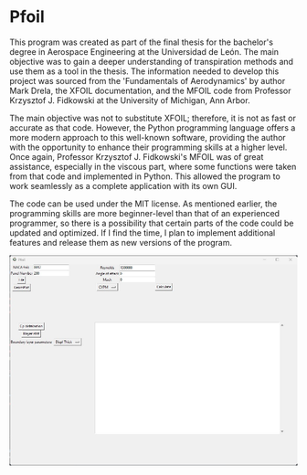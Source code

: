 # Pfoil

This program was created as part of the final thesis for the bachelor's degree in Aerospace Engineering at the Universidad de León. The main objective was to gain a deeper understanding of transpiration methods and use them as a tool in the thesis. The information needed to develop this project was sourced from the 'Fundamentals of Aerodynamics' by author Mark Drela, the XFOIL documentation, and the MFOIL code from Professor Krzysztof J. Fidkowski at the University of Michigan, Ann Arbor.

The main objective was not to substitute XFOIL; therefore, it is not as fast or accurate as that code. However, the Python programming language offers a more modern approach to this well-known software, providing the author with the opportunity to enhance their programming skills at a higher level. Once again, Professor Krzysztof J. Fidkowski's MFOIL was of great assistance, especially in the viscous part, where some functions were taken from that code and implemented in Python. This allowed the program to work seamlessly as a complete application with its own GUI.

The code can be used under the MIT license. As mentioned earlier, the programming skills are more beginner-level than that of an experienced programmer, so there is a possibility that certain parts of the code could be updated and optimized. If I find the time, I plan to implement additional features and release them as new versions of the program.

![Texto alternativo](GUI.jpg)
